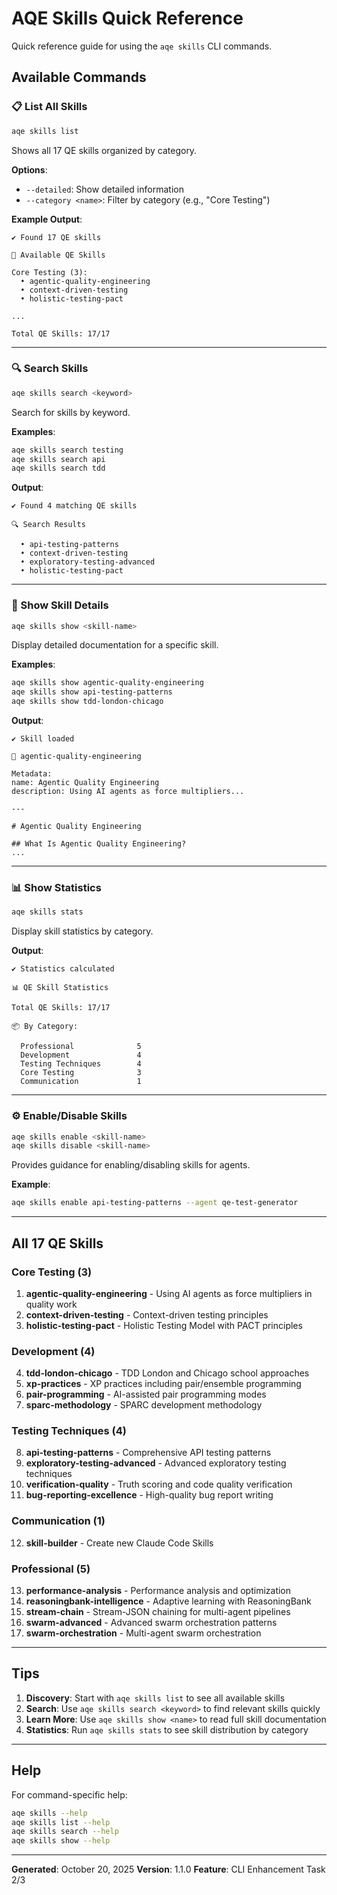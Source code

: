 # AQE Skills Quick Reference

Quick reference guide for using the `aqe skills` CLI commands.

## Available Commands

### 📋 List All Skills

```bash
aqe skills list
```

Shows all 17 QE skills organized by category.

**Options**:
- `--detailed`: Show detailed information
- `--category <name>`: Filter by category (e.g., "Core Testing")

**Example Output**:
```
✔ Found 17 QE skills

🎯 Available QE Skills

Core Testing (3):
  • agentic-quality-engineering
  • context-driven-testing
  • holistic-testing-pact

...

Total QE Skills: 17/17
```

---

### 🔍 Search Skills

```bash
aqe skills search <keyword>
```

Search for skills by keyword.

**Examples**:
```bash
aqe skills search testing
aqe skills search api
aqe skills search tdd
```

**Output**:
```
✔ Found 4 matching QE skills

🔍 Search Results

  • api-testing-patterns
  • context-driven-testing
  • exploratory-testing-advanced
  • holistic-testing-pact
```

---

### 📖 Show Skill Details

```bash
aqe skills show <skill-name>
```

Display detailed documentation for a specific skill.

**Examples**:
```bash
aqe skills show agentic-quality-engineering
aqe skills show api-testing-patterns
aqe skills show tdd-london-chicago
```

**Output**:
```
✔ Skill loaded

📖 agentic-quality-engineering

Metadata:
name: Agentic Quality Engineering
description: Using AI agents as force multipliers...

---

# Agentic Quality Engineering

## What Is Agentic Quality Engineering?
...
```

---

### 📊 Show Statistics

```bash
aqe skills stats
```

Display skill statistics by category.

**Output**:
```
✔ Statistics calculated

📊 QE Skill Statistics

Total QE Skills: 17/17

📦 By Category:

  Professional              5
  Development               4
  Testing Techniques        4
  Core Testing              3
  Communication             1
```

---

### ⚙️ Enable/Disable Skills

```bash
aqe skills enable <skill-name>
aqe skills disable <skill-name>
```

Provides guidance for enabling/disabling skills for agents.

**Example**:
```bash
aqe skills enable api-testing-patterns --agent qe-test-generator
```

---

## All 17 QE Skills

### Core Testing (3)
1. **agentic-quality-engineering** - Using AI agents as force multipliers in quality work
2. **context-driven-testing** - Context-driven testing principles
3. **holistic-testing-pact** - Holistic Testing Model with PACT principles

### Development (4)
4. **tdd-london-chicago** - TDD London and Chicago school approaches
5. **xp-practices** - XP practices including pair/ensemble programming
6. **pair-programming** - AI-assisted pair programming modes
7. **sparc-methodology** - SPARC development methodology

### Testing Techniques (4)
8. **api-testing-patterns** - Comprehensive API testing patterns
9. **exploratory-testing-advanced** - Advanced exploratory testing techniques
10. **verification-quality** - Truth scoring and code quality verification
11. **bug-reporting-excellence** - High-quality bug report writing

### Communication (1)
12. **skill-builder** - Create new Claude Code Skills

### Professional (5)
13. **performance-analysis** - Performance analysis and optimization
14. **reasoningbank-intelligence** - Adaptive learning with ReasoningBank
15. **stream-chain** - Stream-JSON chaining for multi-agent pipelines
16. **swarm-advanced** - Advanced swarm orchestration patterns
17. **swarm-orchestration** - Multi-agent swarm orchestration

---

## Tips

1. **Discovery**: Start with `aqe skills list` to see all available skills
2. **Search**: Use `aqe skills search <keyword>` to find relevant skills quickly
3. **Learn More**: Use `aqe skills show <name>` to read full skill documentation
4. **Statistics**: Run `aqe skills stats` to see skill distribution by category

---

## Help

For command-specific help:

```bash
aqe skills --help
aqe skills list --help
aqe skills search --help
aqe skills show --help
```

---

**Generated**: October 20, 2025
**Version**: 1.1.0
**Feature**: CLI Enhancement Task 2/3
